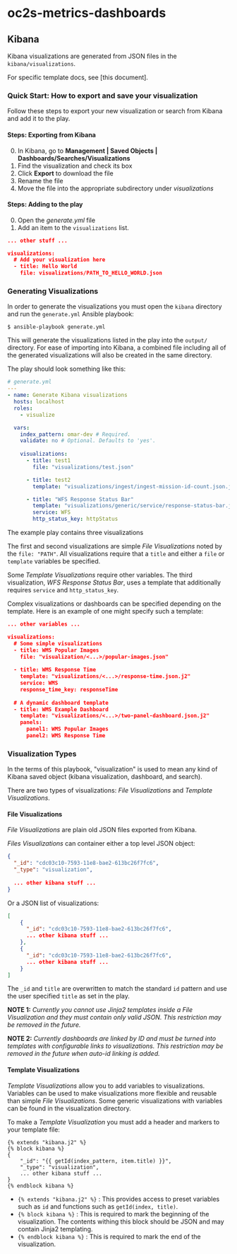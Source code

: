 # oc2s-metrics-dashboards

## Kibana

Kibana visualizations are generated from JSON files in the `kibana/visualizations`.

For specific template docs, see [this document].

### Quick Start: How to export and save your visualization

Follow these steps to export your new visualization or search from Kibana and add it to the play.

#### Steps: Exporting from Kibana
0. In Kibana, go to **Management | Saved Objects | Dashboards/Searches/Visualizations**
0. Find the visualization and check its box
0. Click **Export** to download the file
0. Rename the file
0. Move the file into the appropriate subdirectory under _visualizations_

#### Steps: Adding to the play
0. Open the _generate.yml_ file
0. Add an item to the `visualizations` list.

```json
... other stuff ...

visualizations:
  # Add your visualization here
  - title: Hello World
    file: visualizations/PATH_TO_HELLO_WORLD.json

```

### Generating Visualizations

In order to generate the visualizations you must open the `kibana` directory and run the `generate.yml` Ansible playbook:

```console
$ ansible-playbook generate.yml
```

This will generate the visualizations listed in the play into the `output/` directory. For ease of importing into Kibana, a combined file including all of the generated visualizations will also be created in the same directory.

The play should look something like this:

```yaml
# generate.yml
---
- name: Generate Kibana visualizations
  hosts: localhost
  roles:
    - visualize

  vars:
    index_pattern: omar-dev # Required.
    validate: no # Optional. Defaults to 'yes'.
    
    visualizations:
      - title: test1
        file: "visualizations/test.json"

      - title: test2
        template: "visualizations/ingest/ingest-mission-id-count.json.j2"

      - title: "WFS Response Status Bar"
        template: "visualizations/generic/service/response-status-bar.json.j2"
        service: WFS
        http_status_key: httpStatus
```

The example play contains three visualizations

The first and second visualizations are simple _File Visualizations_ noted by the `file: "PATH"`. All visualizations require that a `title` and either a `file` or `template` variables be specified.

Some _Template Visualizations_ require other variables. The third visualization, _WFS Response Status Bar_, uses a template that additionally requires `service` and `http_status_key`.

Complex visualizations or dashboards can be specified depending on the template. Here is an example of one might specify such a template:

```json
... other variables ...

visualizations:
  # Some simple visualizations
  - title: WMS Popular Images
    file: "visualization/<...>/popular-images.json"
    
  - title: WMS Response Time
    template: "visualizations/<...>/response-time.json.j2"
    service: WMS
    response_time_key: responseTime
    
  # A dynamic dashboard template   
  - title: WMS Example Dashboard
    template: "visualizations/<...>/two-panel-dashboard.json.j2"
    panels:
      panel1: WMS Popular Images
      panel2: WMS Response Time

```

### Visualization Types

In the terms of this playbook, "visualization" is used to mean any kind of Kibana saved object (kibana visualization, dashboard, and search).

There are two types of visualizations: _File Visualizations_ and _Template Visualizations_.

#### File Visualizations

_File Visualizations_ are plain old JSON files exported from Kibana.

_Files Visualizations_ can container either a top level JSON object:

```json
{
  "_id": "cdc03c10-7593-11e8-bae2-613bc26f7fc6",
  "_type": "visualization",
  
  ... other kibana stuff ...
}
```

Or a JSON list of visualizations:

```json
[
    {
      "_id": "cdc03c10-7593-11e8-bae2-613bc26f7fc6",
      ... other kibana stuff ...
    },
    {
      "_id": "cdc03c10-7593-11e8-bae2-613bc26f7fc6",
      ... other kibana stuff ...
    }
]
```

The `_id` and `title` are overwritten to match the standard `id` pattern and use the user specified `title` as set in the play. 

**NOTE 1:**
_Currently you cannot use Jinja2 templates inside a File Visualization and they must contain only valid JSON. This restriction may be removed in the future._

**NOTE 2:**
_Currently dashboards are linked by ID and must be turned into templates with configurable links to visualizations. This restriction may be removed in the future when auto-id linking is added._

#### Template Visualizations

_Template Visualizations_ allow you to add variables to visualizations. Variables can be used to make visualizations more flexible and reusable than simple _File Visualizations_. Some generic visualizations with variables can be found in the visualization directory.

To make a _Template Visualization_ you must add a header and markers to your template file:

```jinja2
{% extends "kibana.j2" %}
{% block kibana %}
{
    "_id": "{{ getId(index_pattern, item.title) }}",
    "_type": "visualization",
    ... other kibana stuff ...
}
{% endblock kibana %}
```

- `{% extends "kibana.j2" %}` : This provides access to preset variables such as `id` and functions such as `getId(index, title)`.
- `{% block kibana %}` : This is required to mark the beginning of the visualization. The contents withing this block should be JSON and may contain Jinja2 templating.
- `{% endblock kibana %}` : This is required to mark the end of the visualization.
